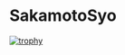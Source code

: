 # SakamotoSyo
[![trophy](https://github-profile-trophy.vercel.app/?username=坂本翔:SakaSyo)](https://github.com/SakamotoSyo/github-profile-trophy)
